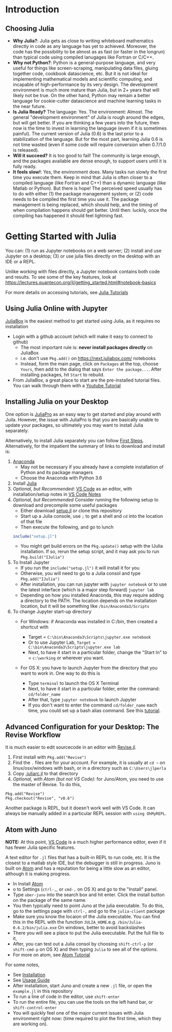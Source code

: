 # Introduction
## Choosing Julia

- **Why Julia?**: Julia gets as close to writing whiteboard mathematics directly in code as any language has yet to achieved.  Moreover, the code has the possibility to be almost as as fast (or faster in the longrun) than typical code using compiled lanugages like Fortran or C/C++.
- **Why not Python?**: Python is a general-purpose language, and very useful for things like screen-scraping, manipulating data files, gluing together code, cookbook datascience, etc.  But it is not ideal for implementing mathematical models and scientific computing, and incapable of high-performance by its very design.  The development environment is much more mature than Julia, but in 2+ years that will likely not be true.  On the other hand, Python may remain a better language for cookie-cutter datascience and machine learning tasks in the near future.
- **Is Julia Ready?** The language: Yes.  The environment: Almost.  The general "development environment" of Julia is rough around the edges, but will get better.  If you are thinking a few years into the future, then now is the time to invest in learning the language (even if it is sometimes painful).  The current version of Julia (0.6) is the last prior to a stabilization of the language.  But for the most part, learning Julia 0.6 is not time wasted (even if some code will require conversion when 0.7/1.0 is released).
- **Will it succeed?** It is too good to fail!  The community is large enough, and the packages available are dense enough, to support users until it is fully ready.
- **It feels slow!**:  Yes, the environment does.  Many tasks run slowly the first time you execute them.  Keep in mind that Julia is often closer to a compiled language (like Fortran and C++) than a dynamic language (like Matlab or Python).  But there is hope!  The perceived speed usually has to do with either (1) the package management system; or (2) code needs to be compiled the first time you use it.  The package management is being replaced, which should help, and the timing of when compilation happens should get better.  Until then: luckily, once the compiling has happened it should feel lightning fast.

# Getting Started with Julia

You can: (1) run as Jupyter notebooks on a web server; (2) install and use Jupyter on a desktop; (3) or use julia files directly on the desktop with an IDE or a REPL.

Unlike working with files directly, a Jupyter notebook contains both code and results.  To see some of the key features, look at https://lectures.quantecon.org/jl/getting_started.html#notebook-basics

For more details on accessing tutorials, see [Julia Tutorials](julia/tutorials.md)

## Using Julia Online with Jupyter

[JuliaBox](https://next.juliabox.com/)  is the easiest method to get started using Julia, as it requires no installation
- Login with a github account (which will  make it easy to connect to github)
	 - The most important rule is: **never install packages directly** on JuliaBox
	 - i.e. don't use `Pkg.add()` on https://next.juliabox.com/ notebooks
     - Instead, form the main page, click on `Packages` at the top, choose `Yours`, then add to the dialog that says `Enter the package...`.  After installing packages, hit `Start` to rebuild.
- From JuliaBox, a great place to start are the pre-installed tutorial files.  You can walk through them with a [Youtube Tutorial](https://www.youtube.com/watch?v=4igzy3bGVkQ)

## Installing Julia on your Desktop
One option is [JuliaPro](https://juliacomputing.com/products/juliapro.html) as an easy way to get started and play around with Juila.  However, the issue with JuliaPro is that you are basically unable to update your packages, so ultimately you may want to install Julia separately.

Alternatively, to install Julia separately you can follow [First Steps](https://lectures.quantecon.org/jl/getting_started.html#first-steps).  Alternatively, for the impatient the summary of links to download and install is:
1. [Anaconda](https://www.anaconda.com/download/)
    - May not be necessary if you already have a complete installation of Python and its package managers
    - Choose the Anaconda with Python 3.6
2. Install [Julia](https://julialang.org/downloads/)
3. *Optional, but Recommended*: [VS Code](https://github.com/Microsoft/vscode) as an editor, with installation/setup notes in [VS Code Notes](vscode.md)
4. *Optional, but Recommended* Consider running the following setup to download and precompile some useful packages
    - Either download [setup.jl](etc/setup.jl) or clone this repository
    - Start up a Julia console, use `;` to get a shell and `cd` into the location of that file
    - Then execute the following, and go to lunch
    ```julia
    include("setup.jl")
    ```
    - You might get build errors on the `Pkg.update()` setup with the IJulia installation.  If so, rerun the setup script, and it may ask you to run `Pkg.build("IJulia")`
5. To Install Jupyter
    - If you run the `include("setup.jl")` it will install it for you
    - Otherwise, you will need to go to a Julia consol and type `Pkg.add("IJulia")`
    - After installation, you can run jupyter with `jupyter notebook` or to use the latest interface (which is a major step forward) `jupyter lab`
    - Depending on how you installed Anaconda, this may require adding a directory to the PATH.  The location depends on the installation location, but it will be something like `/bin/Anaconda3/Scripts`
6. To change Jupyter start-up directory
   - For Windows: if Anaconda was installed in C:/bin, then created a shortcut with
        - Target = `C:\bin\Anaconda3\Scripts\jupyter.exe notebook`
        - Or to use Jupyter Lab, `Target = C:\bin\Anaconda3\Scripts\jupyter.exe lab`
        - Next, to have it start in a particular folder, change the "Start In" to = `c:\working` or wherever you want.

   - For OS X: you have to launch Jupyter from the directory that you want to work in. One way to do this is
        - Type `terminal` to launch the OS X Terminal
        - Next, to have it start in a particular folder, enter the command: `cd/folder_name`
        - After that, type `jupyter notebook` to launch Jupyter
        - If you don't want to enter the command `cd/folder_name` each time, you could set up a bash alias command. See this [tutorial](https://davidwalsh.name/alias-bash).



## Advanced Configuration for your Desktop: The Revise Workflow
It is much easier to edit sourcecode in an editor with [Revise.jl](https://github.com/timholy/Revise.jl).
1. First install with `Pkg.add("Revise")`
2. Find the `.` files are for your account.  For example, it is usually at `cd ~` on linux/osx/windows with bash, or in a directory such as `C:\Users\jlperla`
3. Copy [.juliarc.jl](etc/.juliarc.jl) to that directory
4. *Optional, with Atom (but not VS Code):* for Juno/Atom, you need to use the master of Revise.  To do this,
```
Pkg.add("Revise")
Pkg.checkout("Revise", "v0.6")
```

Another package is 
REPL, but it doesn't work well with VS Code.  It can always be manually added in a particular REPL session with `using OhMyREPL`.

## Atom with Juno
**NOTE:** At this point, [VS Code](vscode.md) is a much higher performance editor, even if it has fewer Julia specific features.

A text editor for `.jl` files that has a built-in REPL to run code, etc.  It is the closest to a matlab style IDE, but the debugger is still in progress.  Juno is built on [Atom](https://atom.io/) and has a reputation for being a little slow as an editor, although it is making progress.

- In Install [Atom](https://atom.io/)
- o to Settings (`ctrl-,`, or `cmd-,` on OS X) and go to the "Install" panel.
- Type `uber-juno` into the search box and hit enter. Click the install button on the package of the same name.
- You then typically need to point Juno at the julia executable.  To do this, go to the settings page with `ctrl-,` and go to the `julia-client` package
- Make sure you know the locaion of the Julia executable.  You can find this in the REPL with the function `JULIA_HOME`.e.g. `/bin/Julia-0.6.2/bin/julia.exe`  On windows, better to avoid backslashes
- There you will see a place to put the Julia executable. Put the full file to it,
- After, you can test out a Julia consol by choosing `shift-ctrl-p` (or `shift-cmd-p` on OS X) and then typing `Julia` to see all of the options.
- For more on atom, see [Atom Tutorial](atom.md)

For some notes,
  - See [Installation](http://docs.junolab.org/latest/man/installation.html)
  - See [Usage Guide](http://docs.junolab.org/latest/man/basic_usage.html)
  - After installation, start Juno and create a new `.jl` file, or open the `example.jl` in this repository
  - To run a line of code in the editor, use `shift-enter`
  - To run the entire file, you can use the tools on the left hand bar, or `shift-control-enter`
  - You will quickly feel one of the major current issues with Julia environment right now: (time required to plot the first time, which they are working on).
